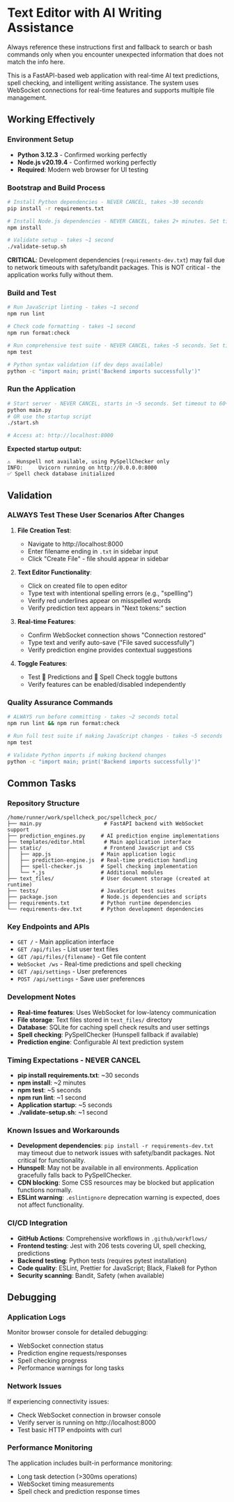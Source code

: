 # Text Editor with AI Writing Assistance

Always reference these instructions first and fallback to search or bash commands only when you encounter unexpected information that does not match the info here.

This is a FastAPI-based web application with real-time AI text predictions, spell checking, and intelligent writing assistance. The system uses WebSocket connections for real-time features and supports multiple file management.

## Working Effectively

### Environment Setup
- **Python 3.12.3** - Confirmed working perfectly
- **Node.js v20.19.4** - Confirmed working perfectly
- **Required**: Modern web browser for UI testing

### Bootstrap and Build Process
```bash
# Install Python dependencies - NEVER CANCEL, takes ~30 seconds
pip install -r requirements.txt

# Install Node.js dependencies - NEVER CANCEL, takes 2+ minutes. Set timeout to 180+ seconds.
npm install

# Validate setup - takes ~1 second
./validate-setup.sh
```

**CRITICAL**: Development dependencies (`requirements-dev.txt`) may fail due to network timeouts with safety/bandit packages. This is NOT critical - the application works fully without them.

### Build and Test
```bash
# Run JavaScript linting - takes ~1 second  
npm run lint

# Check code formatting - takes ~1 second
npm run format:check  

# Run comprehensive test suite - NEVER CANCEL, takes ~5 seconds. Set timeout to 30+ seconds.
npm test

# Python syntax validation (if dev deps available)
python -c "import main; print('Backend imports successfully')"
```

### Run the Application
```bash
# Start server - NEVER CANCEL, starts in ~5 seconds. Set timeout to 60+ seconds.
python main.py
# OR use the startup script
./start.sh

# Access at: http://localhost:8000
```

**Expected startup output:**
```
⚠️  Hunspell not available, using PySpellChecker only  
INFO:     Uvicorn running on http://0.0.0.0:8000
✅ Spell check database initialized
```

## Validation

### ALWAYS Test These User Scenarios After Changes
1. **File Creation Test**:
   - Navigate to http://localhost:8000
   - Enter filename ending in `.txt` in sidebar input
   - Click "Create File" - file should appear in sidebar
   
2. **Text Editor Functionality**:
   - Click on created file to open editor
   - Type text with intentional spelling errors (e.g., "spellling")
   - Verify red underlines appear on misspelled words
   - Verify prediction text appears in "Next tokens:" section
   
3. **Real-time Features**:
   - Confirm WebSocket connection shows "Connection restored"
   - Type text and verify auto-save ("File saved successfully")
   - Verify prediction engine provides contextual suggestions

4. **Toggle Features**:
   - Test 🔮 Predictions and 📝 Spell Check toggle buttons
   - Verify features can be enabled/disabled independently

### Quality Assurance Commands
```bash
# ALWAYS run before committing - takes ~2 seconds total
npm run lint && npm run format:check

# Run full test suite if making JavaScript changes - takes ~5 seconds  
npm test

# Validate Python imports if making backend changes
python -c "import main; print('Backend imports successfully')"
```

## Common Tasks

### Repository Structure
```
/home/runner/work/spellcheck_poc/spellcheck_poc/
├── main.py                    # FastAPI backend with WebSocket support
├── prediction_engines.py     # AI prediction engine implementations  
├── templates/editor.html      # Main application interface
├── static/                    # Frontend JavaScript and CSS
│   ├── app.js                # Main application logic
│   ├── prediction-engine.js  # Real-time prediction handling
│   ├── spell-checker.js      # Spell checking implementation
│   └── *.js                  # Additional modules
├── text_files/               # User document storage (created at runtime)
├── tests/                    # JavaScript test suites  
├── package.json              # Node.js dependencies and scripts
├── requirements.txt          # Python runtime dependencies
└── requirements-dev.txt      # Python development dependencies
```

### Key Endpoints and APIs
- `GET /` - Main application interface
- `GET /api/files` - List user text files
- `GET /api/files/{filename}` - Get file content
- `WebSocket /ws` - Real-time predictions and spell checking
- `GET /api/settings` - User preferences
- `POST /api/settings` - Save user preferences

### Development Notes
- **Real-time features**: Uses WebSocket for low-latency communication
- **File storage**: Text files stored in `text_files/` directory
- **Database**: SQLite for caching spell check results and user settings
- **Spell checking**: PySpellChecker (Hunspell fallback if available)
- **Prediction engine**: Configurable AI text prediction system

### Timing Expectations - NEVER CANCEL
- **pip install requirements.txt**: ~30 seconds
- **npm install**: ~2 minutes  
- **npm test**: ~5 seconds
- **npm run lint**: ~1 second
- **Application startup**: ~5 seconds
- **./validate-setup.sh**: ~1 second

### Known Issues and Workarounds
- **Development dependencies**: `pip install -r requirements-dev.txt` may timeout due to network issues with safety/bandit packages. Not critical for functionality.
- **Hunspell**: May not be available in all environments. Application gracefully falls back to PySpellChecker.
- **CDN blocking**: Some CSS resources may be blocked but application functions normally.
- **ESLint warning**: `.eslintignore` deprecation warning is expected, does not affect functionality.

### CI/CD Integration
- **GitHub Actions**: Comprehensive workflows in `.github/workflows/`
- **Frontend testing**: Jest with 206 tests covering UI, spell checking, predictions
- **Backend testing**: Python tests (requires pytest installation)
- **Code quality**: ESLint, Prettier for JavaScript; Black, Flake8 for Python
- **Security scanning**: Bandit, Safety (when available)

## Debugging

### Application Logs
Monitor browser console for detailed debugging:
- WebSocket connection status
- Prediction engine requests/responses  
- Spell checking progress
- Performance warnings for long tasks

### Network Issues
If experiencing connectivity issues:
- Check WebSocket connection in browser console
- Verify server is running on http://localhost:8000
- Test basic HTTP endpoints with curl

### Performance Monitoring
The application includes built-in performance monitoring:
- Long task detection (>300ms operations)
- WebSocket timing measurements
- Spell check and prediction response times